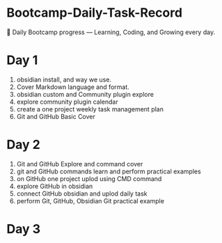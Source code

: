 # Bootcamp-Daily-Task-Record
🚀 Daily Bootcamp progress — Learning, Coding, and Growing every day.

# Day 1
1. obsidian install, and way we use.
2. Cover Markdown language and format.
3. obsidian custom and Community plugin explore
4. explore community plugin calendar
5. create a one project weekly task management plan 
6. Git and GitHub Basic Cover
# Day 2
1. Git and GitHub Explore and command cover
2. git and GitHub commands learn and perform practical examples
3. on GitHub one  project uplod using CMD command
4. explore GitHub in obsidian
5. connect GitHub obsidian and uplod daily task 
6. perform Git, GitHub, Obsidian Git practical example 
# Day 3
